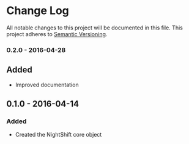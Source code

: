 # Change Log
All notable changes to this project will be documented in this file. This project adheres to [Semantic Versioning](http.semver.org).

### 0.2.0 - 2016-04-28
## Added
- Improved documentation

## 0.1.0 - 2016-04-14
### Added
- Created the NightShift core object